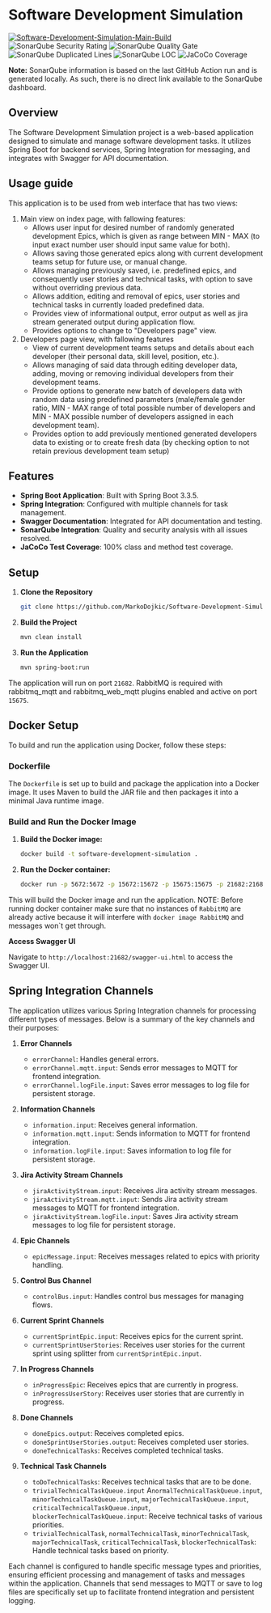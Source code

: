 # Software Development Simulation

[![Software-Development-Simulation-Main-Build](https://github.com/MarkoDojkic/Software-Development-Simulation/actions/workflows/build.yml/badge.svg)](https://github.com/MarkoDojkic/Software-Development-Simulation/actions/workflows/build.yml)
![SonarQube Security Rating](https://img.shields.io/badge/SonarQube%20Security%20Rating-A-brightgreen)
![SonarQube Quality Gate](https://img.shields.io/badge/SonarQube%20Quality%20Gate-Passed-brightgreen)
![SonarQube Duplicated Lines](https://img.shields.io/badge/SonarQube%20Duplicated%20Lines-0%25-brightgreen)
![SonarQube LOC](https://img.shields.io/badge/SonarQube%20LOC-2000-blue)
![JaCoCo Coverage](https://img.shields.io/badge/JaCoCo%20Coverage-95.8%25-brightgreen)

**Note:** SonarQube information is based on the last GitHub Action run and is generated locally. As such, there is no direct link available to the SonarQube dashboard.

## Overview

The Software Development Simulation project is a web-based application designed to simulate and manage software development tasks. It utilizes Spring Boot for backend services, Spring Integration for messaging, and integrates with Swagger for API documentation.

## Usage guide

This application is to be used from web interface that has two views:

1. Main view on index page, with fallowing features:
   - Allows user input for desired number of randomly generated development Epics, which is given as range between MIN - MAX (to input exact number user should input same value for both).
   - Allows saving those generated epics along with current development teams setup for future use, or manual change.
   - Allows managing previously saved, i.e. predefined epics, and consequently user stories and technical tasks, with option to save without overriding previous data.
   - Allows addition,  editing and removal of epics, user stories and technical tasks in currently loaded predefined data.
   - Provides view of informational output, error output as well as jira stream generated output during application flow.
   - Provides options to change to "Developers page" view.
2. Developers page view, with fallowing features
   - View of current development teams setups and details about each developer (their personal data, skill level, position, etc.).
   - Allows managing of said data through editing developer data, adding, moving or removing individual developers from their development teams.
   - Provide options to generate new batch of developers data with random data using predefined parameters (male/female gender ratio, MIN - MAX range of total possible number of developers and MIN - MAX possible number of developers assigned in each development team).
   - Provides option to add previously mentioned generated developers data to existing or to create fresh data (by checking option to not retain previous development team setup)

## Features

- **Spring Boot Application**: Built with Spring Boot 3.3.5.
- **Spring Integration**: Configured with multiple channels for task management.
- **Swagger Documentation**: Integrated for API documentation and testing.
- **SonarQube Integration**: Quality and security analysis with all issues resolved.
- **JaCoCo Test Coverage**: 100% class and method test coverage.

## Setup

1. **Clone the Repository**

   ```bash
   git clone https://github.com/MarkoDojkic/Software-Development-Simulation.git

2. **Build the Project**
   
   ```bash
   mvn clean install

3. **Run the Application**

   ```bash
   mvn spring-boot:run

The application will run on port `21682`. RabbitMQ is required with rabbitmq_mqtt and rabbitmq_web_mqtt plugins enabled and active on port `15675`.

## Docker Setup

To build and run the application using Docker, follow these steps:

### Dockerfile

The `Dockerfile` is set up to build and package the application into a Docker image. It uses Maven to build the JAR file and then packages it into a minimal Java runtime image.

### Build and Run the Docker Image

1. **Build the Docker image:**

    ```bash
    docker build -t software-development-simulation .
    ```

2. **Run the Docker container:**

    ```bash
    docker run -p 5672:5672 -p 15672:15672 -p 15675:15675 -p 21682:21682 software-development-simulation
    ```

This will build the Docker image and run the application.
NOTE: Before running docker container make sure that no instances of `RabbitMQ` are already active because it will interfere with `docker image RabbitMQ` and messages won`t get through.

**Access Swagger UI**

Navigate to `http://localhost:21682/swagger-ui.html` to access the Swagger UI.

## Spring Integration Channels

The application utilizes various Spring Integration channels for processing different types of messages. Below is a summary of the key channels and their purposes:

1. **Error Channels**

   - `errorChannel`: Handles general errors.
   - `errorChannel.mqtt.input`: Sends error messages to MQTT for frontend integration.
   - `errorChannel.logFile.input`: Saves error messages to log file for persistent storage.

2. **Information Channels**

   - `information.input`: Receives general information.
   - `information.mqtt.input`: Sends information to MQTT for frontend integration.
   - `information.logFile.input`: Saves information to log file for persistent storage.

3. **Jira Activity Stream Channels**

   - `jiraActivityStream.input`: Receives Jira activity stream messages.
   - `jiraActivityStream.mqtt.input`: Sends Jira activity stream messages to MQTT for frontend integration.
   - `jiraActivityStream.logFile.input`: Saves Jira activity stream messages to log file for persistent storage.

4. **Epic Channels**

   - `epicMessage.input`: Receives messages related to epics with priority handling.

5. **Control Bus Channel**

   - `controlBus.input`: Handles control bus messages for managing flows.

6. **Current Sprint Channels**

   - `currentSprintEpic.input`: Receives epics for the current sprint.
   - `currentSprintUserStories`: Receives user stories for the current sprint using splitter from `currentSprintEpic.input`.

7. **In Progress Channels**

   - `inProgressEpic`: Receives epics that are currently in progress.
   - `inProgressUserStory`: Receives user stories that are currently in progress.

8. **Done Channels**

   - `doneEpics.output`: Receives completed epics.
   - `doneSprintUserStories.output`: Receives completed user stories.
   - `doneTechnicalTasks`: Receives completed technical tasks.

9. **Technical Task Channels**

   - `toDoTechnicalTasks`: Receives technical tasks that are to be done.
   - `trivialTechnicalTaskQueue.input` A`normalTechnicalTaskQueue.input`, `minorTechnicalTaskQueue.input`, `majorTechnicalTaskQueue.input`, `criticalTechnicalTaskQueue.input`, `blockerTechnicalTaskQueue.input`: Receive technical tasks of various priorities.
   - `trivialTechnicalTask`, `normalTechnicalTask`, `minorTechnicalTask`, `majorTechnicalTask`, `criticalTechnicalTask`, `blockerTechnicalTask`: Handle technical tasks based on priority.

Each channel is configured to handle specific message types and priorities, ensuring efficient processing and management of tasks and messages within the application. Channels that send messages to MQTT or save to log files are specifically set up to facilitate frontend integration and persistent logging.
   
   
